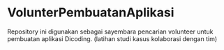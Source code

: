 # VolunterPembuatanAplikasi
Repository ini digunakan sebagai sayembara pencarian volunteer untuk pembuatan aplikasi Dicoding. (latihan studi kasus kolaborasi dengan tim)
